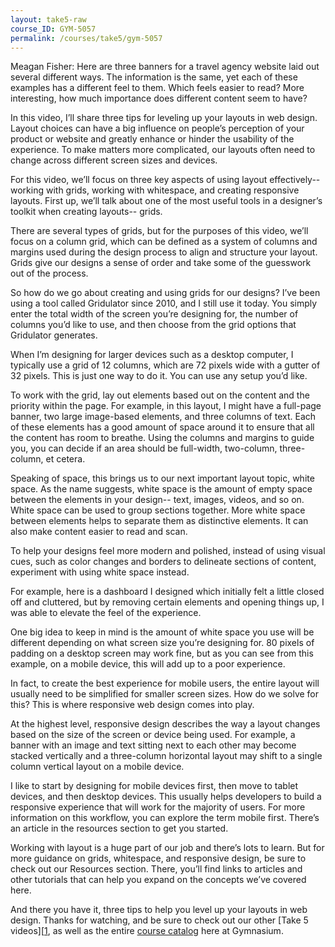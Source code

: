 ```yaml
---
layout: take5-raw
course_ID: GYM-5057
permalink: /courses/take5/gym-5057
---
```


Meagan Fisher: Here are three banners for a travel agency website laid out several different ways. The information is the same, yet each of these examples has a different feel to them. Which feels easier to read? More interesting, how much importance does different content seem to have?

In this video, I’ll share three tips for leveling up your layouts in web design. Layout choices can have a big influence on people’s perception of your product or website and greatly enhance or hinder the usability of the experience. To make matters more complicated, our layouts often need to change across different screen sizes and devices.

For this video, we’ll focus on three key aspects of using layout effectively-- working with grids, working with whitespace, and creating responsive layouts. First up, we’ll talk about one of the most useful tools in a designer’s toolkit when creating layouts-- grids.

There are several types of grids, but for the purposes of this video, we’ll focus on a column grid, which can be defined as a system of columns and margins used during the design process to align and structure your layout. Grids give our designs a sense of order and take some of the guesswork out of the process.

So how do we go about creating and using grids for our designs? I’ve been using a tool called Gridulator since 2010, and I still use it today. You simply enter the total width of the screen you’re designing for, the number of columns you’d like to use, and then choose from the grid options that Gridulator generates.

When I’m designing for larger devices such as a desktop computer, I typically use a grid of 12 columns, which are 72 pixels wide with a gutter of 32 pixels. This is just one way to do it. You can use any setup you’d like.

To work with the grid, lay out elements based out on the content and the priority within the page. For example, in this layout, I might have a full-page banner, two large image-based elements, and three columns of text. Each of these elements has a good amount of space around it to ensure that all the content has room to breathe. Using the columns and margins to guide you, you can decide if an area should be full-width, two-column, three-column, et cetera.

Speaking of space, this brings us to our next important layout topic, white space. As the name suggests, white space is the amount of empty space between the elements in your design-- text, images, videos, and so on. White space can be used to group sections together. More white space between elements helps to separate them as distinctive elements. It can also make content easier to read and scan.

To help your designs feel more modern and polished, instead of using visual cues, such as color changes and borders to delineate sections of content, experiment with using white space instead.

For example, here is a dashboard I designed which initially felt a little closed off and cluttered, but by removing certain elements and opening things up, I was able to elevate the feel of the experience.

One big idea to keep in mind is the amount of white space you use will be different depending on what screen size you’re designing for. 80 pixels of padding on a desktop screen may work fine, but as you can see from this example, on a mobile device, this will add up to a poor experience.

In fact, to create the best experience for mobile users, the entire layout will usually need to be simplified for smaller screen sizes. How do we solve for this? This is where responsive web design comes into play.

At the highest level, responsive design describes the way a layout changes based on the size of the screen or device being used. For example, a banner with an image and text sitting next to each other may become stacked vertically and a three-column horizontal layout may shift to a single column vertical layout on a mobile device.

I like to start by designing for mobile devices first, then move to tablet devices, and then desktop devices. This usually helps developers to build a responsive experience that will work for the majority of users. For more information on this workflow, you can explore the term mobile first. There’s an article in the resources section to get you started.

Working with layout is a huge part of our job and there’s lots to learn. But for more guidance on grids, whitespace, and responsive design, be sure to check out our Resources section. There, you’ll find links to articles and other tutorials that can help you expand on the concepts we’ve covered here.

And there you have it, three tips to help you level up your layouts in web design. Thanks for watching, and be sure to check out our other [Take 5 videos][[1], as well as the entire [course catalog][2] here at Gymnasium.

[1]: https://thegymnasium.com/courses/take5
[2]: https://thegymnasium.com/courses

